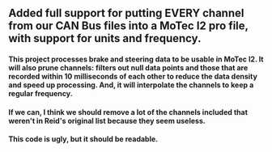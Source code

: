 ## Added full support for putting EVERY channel from our CAN Bus files into a MoTec I2 pro file, with support for units and frequency.
#### This project processes brake and steering data to be usable in MoTec I2. It will also prune channels: filters out null data points and those that are recorded within 10 milliseconds of each other to reduce the data density and speed up processing. And, it will interpolate the channels to keep a regular frequency. 
#### If we can, I think we should remove a lot of the channels included that weren't in Reid's original list because they seem useless. 
#### This code is ugly, but it should be readable.